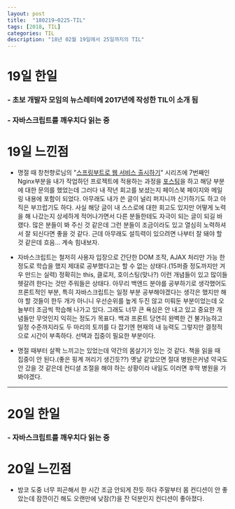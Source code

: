 ```yaml
---
layout: post
title:  "180219~0225-TIL"
tags: [2018, TIL]
categories: TIL
description: "18년 02월 19일에서 25일까지의 TIL"
---
```


19일 한일
=========

### - 초보 개발자 모임의 뉴스레터에 2017년에 작성한 TIL이 소개 됨  

### - 자바스크립트를 깨우치다 읽는 중  

19일 느낀점
==========

- 명절 때 창천향로님의 "[스프링부트로 웹 서비스 출시하기](http://jojoldu.tistory.com/267?category=635883)" 시리즈에 7번째인 Nginx부분을 내가 작업하던 프로젝트에 적용하는 과정을 [포스팅](https://hue9010.github.io/aws/nginx%EB%A5%BC-%EC%A0%81%EC%9A%A9%ED%95%B4-%EB%B3%B4%EC%9E%90/)을 하고 해당 부분에 대한 문의를 했었는데 그러다 내 작년 회고를 보셨는지 페이스북 페이지와 메일링 내용에 포함이 되었다. 아무래도 내가 쓴 글이 널리 퍼지니까 신기하기도 하고 아직은 부끄럽기도 하다. 사실 해당 글이 내 스스로에 대한 회고도 있지만 어떻게 노력을 해 나갔는지 상세하게 적어나가면서 다른 분들한테도 자극이 되는 글이 되길 바랬다. 많은 분들이 봐 주신 것 같은데 그런 분들이 조금이라도 있고 열심히 노력하셔서 잘 되신다면 좋을 것 같다. 근데 아무래도 설득력이 있으려면 나부터 잘 돼야 할 것 같은데 흐음... 계속 힘내보자.

- 자바스크립트는 철저히 사용자 입장으로 간단한 DOM 조작, AJAX 처리만 가능 한 정도로 학습을 했지 제대로 공부했다고는 할 수 없는 상태다.(15퍼즐 정도까지만 겨우 만드는 실력) 정확히는 this, 클로저, 호이스팅(맞나?) 이런 개념들이 있고 많이들 헷갈려 한다는 것만 주워들은 상태다. 아무리 백엔드 분야를 공부하기로 생각했어도 프론트적인 부분, 특히 자바스크립트는 일정 부분 공부해야겠다는 생각은 했지만 해야 할 것들이 한두 개가 아니니 우선순위를 높게 두진 않고 미뤄둔 부분이었는데 오늘부터 조금씩 학습해 나가고 있다. 그래도 너무 큰 욕심은 안 내고 있고 중요한 개념들만 무엇인지 익히는 정도가 목표다. 백과 프론트 당연히 완벽한 건 불가능하고 일정 수준까지라도 두 마리의 토끼를 다 잡기엔 현재의 내 능력도 그렇지만 결정적으로 시간이 부족하다. 선택과 집중이 필요한 부분이다.

- 명절 때부터 살짝 느끼고는 있었는데 약간의 몸살기가 있는 것 같다. 책을 읽을 때 집중이 안 된다.(좋은 핑계 꺼리기 생긴듯??) 옛날 같았으면 절대 병원은커녕 약국도 안 갔을 것 같은데 컨디셜 조절을 해야 하는 상황이라 내일도 이러면 후딱 병원을 가봐야겠다.

---

20일 한일
=========

### - 자바스크립트를 깨우치다 읽는 중  

20일 느낀점
==========

- 밤코 도중 너무 피곤해서 한 시간 조금 안되게 잔듯 하다 주말부터 몸 컨디션이 안 좋았는데 잠깐이긴 해도 오랜만에 낮잠(?)을 잔 덕분인지 컨디션이 좋아졌다. 

